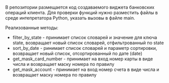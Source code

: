 В репозитории размещается код создаваемого виджета банковских операций клиента.
Для проверки функций нужно разместить файлы в среде интепретатора Python, указать вызовы в файле main.

Реализованные методы:

- filter_by_state - принимает список словарей и значение для ключа state, возвращает новый список словарей, отфильтрованный по state
- sort_by_date - ринимает список словарей и параметр сортировки, возвращает новый список, отсортированный по дате (date)
- get_mask_card_number - принимает на вход номер карты в виде числа и возвращает маску номера по правилу
- get_mask_account  - принимает на вход номер счета в виде числа и возвращает маску номера по правилу
